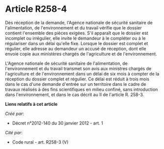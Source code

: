 # Article R258-4

Dès réception de la demande, l'Agence nationale de sécurité sanitaire de l'alimentation, de l'environnement et du travail
vérifie que le dossier contient l'ensemble des pièces exigées. S'il apparaît que le dossier est incomplet ou irrégulier, elle
invite le demandeur à le compléter ou à le régulariser dans un délai qu'elle fixe. Lorsque le dossier est complet et
régulier, elle adresse au demandeur un accusé de réception, dont elle envoie copie aux ministères chargés de l'agriculture et
de l'environnement. 

L'Agence nationale de sécurité sanitaire de l'alimentation, de l'environnement et du travail transmet son avis aux ministres
chargés de l'agriculture et de l'environnement dans un délai de six mois à compter de la réception du dossier complet et
régulier. Ce délai est réduit à trois mois dans le cas d'une demande d'entrée sur un territoire dans le cadre de travaux
réalisés à des fins scientifiques en milieu confiné, sans introduction dans l'environnement, et dans le cas décrit au II de
l'article R. 258-3.

**Liens relatifs à cet article**

_Créé par_:

  - Décret n°2012-140 du 30 janvier 2012 - art. 1

_Cité par_:

  - Code rural - art. R258-3 (V)
